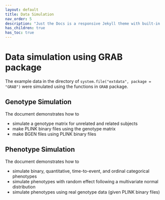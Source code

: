 ```yaml
---
layout: default
title: Data Simulation 
nav_order: 5
description: "Just the Docs is a responsive Jekyll theme with built-in search that is easily customizable and hosted on GitHub Pages."
has_children: true
has_toc: true
---
```


# Data simulation using GRAB package

The example data in the directory of ```system.file("extdata", package = "GRAB")``` were simulated using the functions in ```GRAB``` package. 

## Genotype Simulation

The document demonstrates how to 
- simulate a genotype matrix for unrelated and related subjects
- make PLINK binary files using the genotype matrix
- make BGEN files using PLINK binary files

## Phenotype Simulation

The document demonstrates how to 
- simulate binary, quantitative, time-to-event, and ordinal categorical phenotypes
- simulate phenotypes with random effect following a multivariate normal distribution
- simulate phenotypes using real genotype data (given PLINK binary files)

